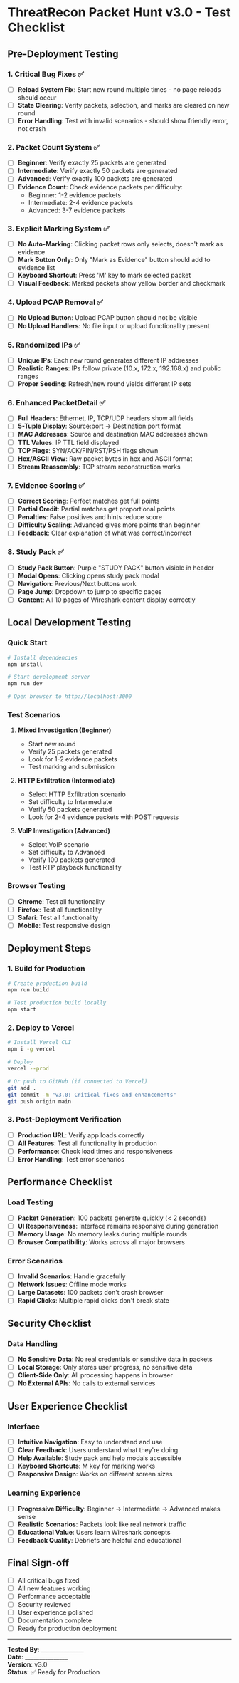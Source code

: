 # ThreatRecon Packet Hunt v3.0 - Test Checklist

## Pre-Deployment Testing

### 1. Critical Bug Fixes ✅
- [ ] **Reload System Fix**: Start new round multiple times - no page reloads should occur
- [ ] **State Clearing**: Verify packets, selection, and marks are cleared on new round
- [ ] **Error Handling**: Test with invalid scenarios - should show friendly error, not crash

### 2. Packet Count System ✅
- [ ] **Beginner**: Verify exactly 25 packets are generated
- [ ] **Intermediate**: Verify exactly 50 packets are generated  
- [ ] **Advanced**: Verify exactly 100 packets are generated
- [ ] **Evidence Count**: Check evidence packets per difficulty:
  - Beginner: 1-2 evidence packets
  - Intermediate: 2-4 evidence packets
  - Advanced: 3-7 evidence packets

### 3. Explicit Marking System ✅
- [ ] **No Auto-Marking**: Clicking packet rows only selects, doesn't mark as evidence
- [ ] **Mark Button Only**: Only "Mark as Evidence" button should add to evidence list
- [ ] **Keyboard Shortcut**: Press 'M' key to mark selected packet
- [ ] **Visual Feedback**: Marked packets show yellow border and checkmark

### 4. Upload PCAP Removal ✅
- [ ] **No Upload Button**: Upload PCAP button should not be visible
- [ ] **No Upload Handlers**: No file input or upload functionality present

### 5. Randomized IPs ✅
- [ ] **Unique IPs**: Each new round generates different IP addresses
- [ ] **Realistic Ranges**: IPs follow private (10.x, 172.x, 192.168.x) and public ranges
- [ ] **Proper Seeding**: Refresh/new round yields different IP sets

### 6. Enhanced PacketDetail ✅
- [ ] **Full Headers**: Ethernet, IP, TCP/UDP headers show all fields
- [ ] **5-Tuple Display**: Source:port → Destination:port format
- [ ] **MAC Addresses**: Source and destination MAC addresses shown
- [ ] **TTL Values**: IP TTL field displayed
- [ ] **TCP Flags**: SYN/ACK/FIN/RST/PSH flags shown
- [ ] **Hex/ASCII View**: Raw packet bytes in hex and ASCII format
- [ ] **Stream Reassembly**: TCP stream reconstruction works

### 7. Evidence Scoring ✅
- [ ] **Correct Scoring**: Perfect matches get full points
- [ ] **Partial Credit**: Partial matches get proportional points
- [ ] **Penalties**: False positives and hints reduce score
- [ ] **Difficulty Scaling**: Advanced gives more points than beginner
- [ ] **Feedback**: Clear explanation of what was correct/incorrect

### 8. Study Pack ✅
- [ ] **Study Pack Button**: Purple "STUDY PACK" button visible in header
- [ ] **Modal Opens**: Clicking opens study pack modal
- [ ] **Navigation**: Previous/Next buttons work
- [ ] **Page Jump**: Dropdown to jump to specific pages
- [ ] **Content**: All 10 pages of Wireshark content display correctly

## Local Development Testing

### Quick Start
```bash
# Install dependencies
npm install

# Start development server
npm run dev

# Open browser to http://localhost:3000
```

### Test Scenarios
1. **Mixed Investigation (Beginner)**
   - Start new round
   - Verify 25 packets generated
   - Look for 1-2 evidence packets
   - Test marking and submission

2. **HTTP Exfiltration (Intermediate)**
   - Select HTTP Exfiltration scenario
   - Set difficulty to Intermediate
   - Verify 50 packets generated
   - Look for 2-4 evidence packets with POST requests

3. **VoIP Investigation (Advanced)**
   - Select VoIP scenario
   - Set difficulty to Advanced
   - Verify 100 packets generated
   - Test RTP playback functionality

### Browser Testing
- [ ] **Chrome**: Test all functionality
- [ ] **Firefox**: Test all functionality
- [ ] **Safari**: Test all functionality
- [ ] **Mobile**: Test responsive design

## Deployment Steps

### 1. Build for Production
```bash
# Create production build
npm run build

# Test production build locally
npm start
```

### 2. Deploy to Vercel
```bash
# Install Vercel CLI
npm i -g vercel

# Deploy
vercel --prod

# Or push to GitHub (if connected to Vercel)
git add .
git commit -m "v3.0: Critical fixes and enhancements"
git push origin main
```

### 3. Post-Deployment Verification
- [ ] **Production URL**: Verify app loads correctly
- [ ] **All Features**: Test all functionality in production
- [ ] **Performance**: Check load times and responsiveness
- [ ] **Error Handling**: Test error scenarios

## Performance Checklist

### Load Testing
- [ ] **Packet Generation**: 100 packets generate quickly (< 2 seconds)
- [ ] **UI Responsiveness**: Interface remains responsive during generation
- [ ] **Memory Usage**: No memory leaks during multiple rounds
- [ ] **Browser Compatibility**: Works across all major browsers

### Error Scenarios
- [ ] **Invalid Scenarios**: Handle gracefully
- [ ] **Network Issues**: Offline mode works
- [ ] **Large Datasets**: 100 packets don't crash browser
- [ ] **Rapid Clicks**: Multiple rapid clicks don't break state

## Security Checklist

### Data Handling
- [ ] **No Sensitive Data**: No real credentials or sensitive data in packets
- [ ] **Local Storage**: Only stores user progress, no sensitive data
- [ ] **Client-Side Only**: All processing happens in browser
- [ ] **No External APIs**: No calls to external services

## User Experience Checklist

### Interface
- [ ] **Intuitive Navigation**: Easy to understand and use
- [ ] **Clear Feedback**: Users understand what they're doing
- [ ] **Help Available**: Study pack and help modals accessible
- [ ] **Keyboard Shortcuts**: M key for marking works
- [ ] **Responsive Design**: Works on different screen sizes

### Learning Experience
- [ ] **Progressive Difficulty**: Beginner → Intermediate → Advanced makes sense
- [ ] **Realistic Scenarios**: Packets look like real network traffic
- [ ] **Educational Value**: Users learn Wireshark concepts
- [ ] **Feedback Quality**: Debriefs are helpful and educational

## Final Sign-off

- [ ] All critical bugs fixed
- [ ] All new features working
- [ ] Performance acceptable
- [ ] Security reviewed
- [ ] User experience polished
- [ ] Documentation complete
- [ ] Ready for production deployment

---

**Tested By**: _______________  
**Date**: _______________  
**Version**: v3.0  
**Status**: ✅ Ready for Production
